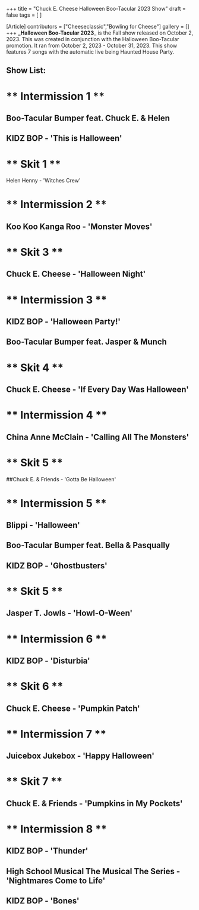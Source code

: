 +++
title = "Chuck E. Cheese Halloween Boo-Tacular 2023 Show"
draft = false
tags = [ ]

[Article]
contributors = ["Cheeseclassic","Bowling for Cheese"]
gallery = []
+++
**_Halloween Boo-Tacular 2023**_ is the Fall show released on October 2, 2023.
This was created in conjunction with the Halloween Boo-Tacular promotion. It ran from October 2, 2023 - October 31, 2023. This show features 7 songs with the automatic live being Haunted House Party.

##  Show List: ## 
# ** Intermission 1 **
## Boo-Tacular Bumper feat. Chuck E. & Helen
## KIDZ BOP - 'This is Halloween'
# ** Skit 1 **
Helen Henny - 'Witches Crew'
# ** Intermission 2 **
## Koo Koo Kanga Roo - 'Monster Moves' 
# ** Skit 3 **
## Chuck E. Cheese - 'Halloween Night'
# ** Intermission 3 **
## KIDZ BOP - 'Halloween Party!'
## Boo-Tacular Bumper feat. Jasper & Munch
# ** Skit 4 **
## Chuck E. Cheese - 'If Every Day Was Halloween' 
# ** Intermission 4 **
## China Anne McClain - 'Calling All The Monsters' 
# ** Skit 5 **
##Chuck E. & Friends - 'Gotta Be Halloween'
# ** Intermission 5 **
## Blippi  - 'Halloween'
## Boo-Tacular Bumper feat. Bella & Pasqually
## KIDZ BOP - 'Ghostbusters'
# ** Skit 5 **
## Jasper T. Jowls - 'Howl-O-Ween'
# ** Intermission 6 **
## KIDZ BOP - 'Disturbia'
# ** Skit 6 **
## Chuck E. Cheese - 'Pumpkin Patch'
# ** Intermission 7 **
## Juicebox Jukebox - 'Happy Halloween'
# ** Skit 7 **
## Chuck E. & Friends - 'Pumpkins in My Pockets'
# ** Intermission 8 **
## KIDZ BOP - 'Thunder'
## High School Musical The Musical The Series - 'Nightmares Come to Life'
## KIDZ BOP - 'Bones'